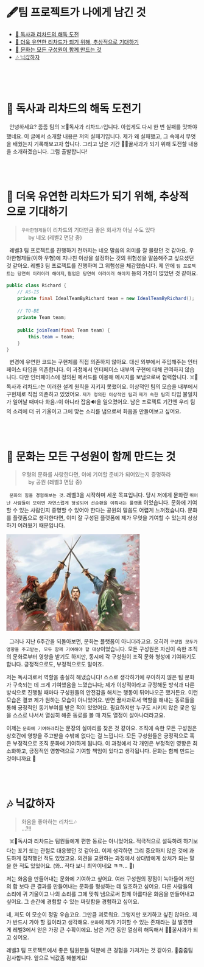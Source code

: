 # 🖋팀 프로젝트가 나에게 남긴 것

- [🧪 독사과 리차드의 해독 도전](#-독사과-리차드의-해독-도전기)
- [💪 더욱 유연한 리차드가 되기 위해, 추상적으로 기대하기](#-더욱-유연한-리차드가-되기-위해-추상적으로-기대하기)
- [🤝 문화는 모든 구성원이 함께 만드는 것](#-문화는-모든-구성원이-함께-만드는-것)
- [🎶 닉값하자](#-닉값하자)

<br><br><br>

# 🧪 독사과 리차드의 해독 도전기

&nbsp; 안녕하세요? 줍줍 팀의 ☠️🍏독사과 리차드🎶입니다.
아쉽게도 다시 한 번 실패를 맛봐야 했네요.
이 글에서 소개할 내용은 저의 실패기입니다.
제가 왜 실패했고, 그 속에서 무엇을 배웠는지 기록해보고자 합니다.
그리고 남은 기간 🍯🍎꿀사과가 되기 위해 도전할 내용을 소개하겠습니다.
그럼 출발합니다!

<br><br>

# 💪 더욱 유연한 리차드가 되기 위해, 추상적으로 기대하기

> `우아한형제들`이 리차드의 기대만큼 좋은 회사가 아닐 수도 있다 <br> &emsp; by 네오 (레벨2 면담 중)

&nbsp; 레벨3 팀 프로젝트를 진행하기 전까지는 네오 말씀의 의미를 잘 몰랐던 것 같아요.
우아한형제들(이하 우형)에 지나친 이상을 설정하는 것의 위험성을 말씀해주고 싶으셨던 것 같아요.
레벨3 팀 프로젝트를 진행하며 그 위험성을 체감했습니다.
제 안에 `팀 프로젝트는 당연히 이러이러 해야지`, `협업은 당연히 이러이러 해야지` 등의 가정이 많았던 것 같아요.

```java
public class Richard {
    // AS-IS
    private final IdealTeamByRichard team = new IdealTeamByRichard();

    // TO-BE
    private Team team;

    public joinTeam(final Team team) {
        this.team = team;
    }
}
```

&nbsp; 변경에 유연한 코드는 구현체를 직접 의존하지 않아요.
대신 외부에서 주입해주는 인터페이스 타입을 의존합니다.
이 과정에서 인터페이스 내부의 구현에 대해 관여하지 않습니다.
다만 인터페이스에 정의된 메서드를 이용해 메시지를 보냄으로써 협력합니다.
☠️🍏독사과 리차드🎶는 이러한 설계 원칙을 지키지 못했어요.
이상적인 팀의 모습을 내부에서 구현체로 직접 의존하고 있었어요.
`제가 정의한 이상적인 팀`과 `제가 속한 팀`의 타입 불일치가 일어날 때마다 화음🎶이 아니라 잡음🔊을 일으켰어요.
남은 프로젝트 기간엔 우리 팀의 소리에 더 귀 기울이고 그에 맞는 소리를 냄으로써 화음을 만들어보고 싶어요.

<br><br>

# 🤝 문화는 모든 구성원이 함께 만드는 것

> 우형의 문화를 사랑한다면, 이에 기여할 준비가 되어있는지 증명하라 <br> &emsp; by 공원 (레벨3 면담 중)

&nbsp; `문화의 힘을 경험해보는 것`. 레벨3을 시작하며 세운 목표입니다.
당시 저에게 문화란 `뛰어난 사람들이 모이면 자연스럽게 형성되어 선순환을 이뤄내는 플랫폼` 이었습니다.
문화에 기여할 수 있는 사람인지 증명할 수 있어야 한다는 공원의 말씀도 어렵게 느껴졌습니다.
문화를 플랫폼으로 생각한다면, 이미 잘 구성된 플랫폼에 제가 무엇을 기여할 수 있는지 상상하기 어려웠기 때문입니다.

<img src="./img/level3-swear.png" width="350px">

&nbsp; 그러나 지난 6주간을 되돌아보면, 문화는 플랫폼이 아니더라고요.
오히려 `구성원 모두가 영향을 주고받는, 모두 함께 기여해야 할 대상`이었습니다.
모든 구성원은 자신이 속한 조직의 문화로부터 영향을 받기도 하지만, 동시에 각 구성원이 조직 문화 형성에 기여하기도 합니다.
긍정적으로도, 부정적으로도 말이죠.

저는 독사과로서 역할을 충실히 해냈습니다!
스스로 생각하기에 우아하지 않은 팀 문화가 구축되는 데 크게 기여했음을 느꼈습니다;
제가 이상적이라고 규정해둔 방식과 다른 방식으로 진행될 때마다 구성원들의 안전감을 해치는 행동이 튀어나오곤 했거든요.
이런 모습은 결코 제가 원하는 모습이 아니었어요.
반면 꿀사과로서 역할을 해내는 동료들을 통해 긍정적인 동기부여를 받은 적이 있었어요.
필요하지만 누구도 시키지 않은 궃은 일을 스스로 나서서 열심히 해준 동료를 볼 때 저도 열정이 살아나더라고요.

이제는 `문화에 기여하라`라는 문장의 실마리를 찾은 것 같아요.
조직에 속한 모든 구성원은 상호간에 영향을 주고받을 수밖에 없다는 걸 느낍니다.
모든 구성원들은 긍정적으로 혹은 부정적으로 조직 문화에 기여하게 됩니다.
이 과정에서 각 개인은 부정적인 영향은 최소화하고, 긍정적인 영향력으로 기여할 책임이 있다고 생각됩니다.
문화는 함께 만드는 것이니까요 🌼

<br><br>

# 🎶 닉값하자

> 화음을 좋아하는 리차드🎶 <br> ...?!!

&nbsp; ☠️🍏독사과 리차드는 팀원들에게 편한 동료는 아니었어요.
적극적으로 설득하려 하기보다는 포기 또는 관철로 대응했던 것 같아요.
이제 생각하면 그리 중요하지 않은 것에 과도하게 집착했던 적도 있었고요.
의견을 교환하는 과정에서 상대방에게 상처가 되는 말을 한 적도 있었어요.
(와.. 적다 보니 최악이네요 ㅋㅋ... 🥲)

저는 화음을 만들어내는 문화에 기여하고 싶어요.
여러 구성원의 장점이 녹아들어 개인의 합 보다 큰 결과를 만들어내는 문화를 형성하는 데 일조하고 싶어요.
다른 사람들의 소리에 귀 기울이고 나의 소리를 그에 맞춰 냄으로써 함께 아름다운 화음을 만들어내고 싶어요.
그 순간에 경험할 수 있는 짜릿함을 경험하고 싶어요.

네, 저도 이 모순이 정말 우습고요. 그만큼 괴로워요.
그렇지만 포기하고 싶진 않아요.
제가 반드시 가야 할 길이라고 생각해요.
`문화`에 제가 기여할 수 있는 존재라는 걸 발견한 게 레벨3에서 얻은 가장 큰 수확이에요.
남은 기간 동안 열심히 해독해서 🍯🍎꿀사과가 되고 싶어요.

레벨3 팀 프로젝트에서 좋은 팀원분들 덕분에 큰 경험을 가져가는 것 같아요.
🐹줍줍팀 감사합니다.
앞으로 닉값좀 해볼게요!

<br><br><br>
